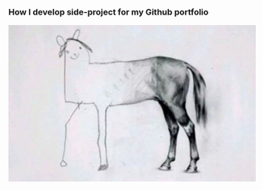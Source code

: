 ### How I develop side-project for my Github portfolio

![](https://github.com/kevin909cty/kevin909cty/blob/main/project.jpg)

